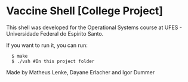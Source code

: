 # Vaccine Shell [College Project]

This shell was developed for the Operational Systems course at UFES - Universidade Federal do Espirito Santo.

If you want to run it, you can run:

```
  $ make
  $ ./vsh #In this project folder
```

Made by Matheus Lenke, Dayane Erlacher and Igor Dummer